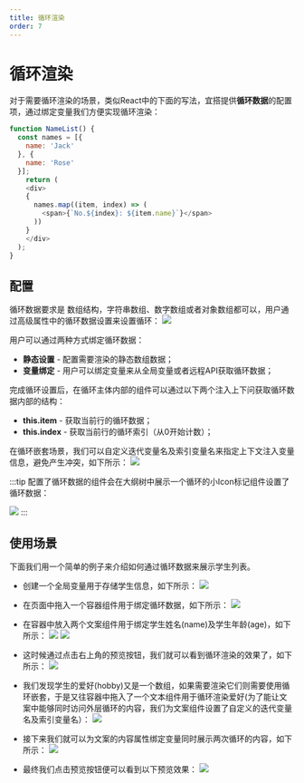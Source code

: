 ```yaml
---
title: 循环渲染
order: 7
---
```

# 循环渲染
对于需要循环渲染的场景，类似React中的下面的写法，宜搭提供**循环数据**的配置项，通过绑定变量我们方便实现循环渲染：
```js
function NameList() {
  const names = [{
    name: 'Jack'
  }, {
    name: 'Rose'
  }];
	return (
  	<div>
    {
      names.map((item, index) => (
        <span>{`No.${index}: ${item.name}`}</span>
      ))
    }
    </div>
  );
}
```

## 配置
循环数据要求是 数组结构，字符串数组、数字数组或者对象数组都可以，用户通过高级属性中的循环数据设置来设置循环：
![](https://img.alicdn.com/imgextra/i2/O1CN01zZOVg61iim2fEeZq7_!!6000000004447-2-tps-3582-2016.png_.webp)

用户可以通过两种方式绑定循环数据：
* **静态设置** - 配置需要渲染的静态数组数据；
* **变量绑定** - 用户可以绑定变量来从全局变量或者远程API获取循环数据；

完成循环设置后，在循环主体内部的组件可以通过以下两个注入上下问获取循环数据内部的结构：
* **this.item** - 获取当前行的循环数据；
* **this.index** - 获取当前行的循环索引（从0开始计数）；

在循环嵌套场景，我们可以自定义迭代变量名及索引变量名来指定上下文注入变量信息，避免产生冲突，如下所示：
![](https://img.alicdn.com/imgextra/i2/O1CN018ydzZM25tytcc8Gu5_!!6000000007585-2-tps-3582-2022.png_.webp)

:::tip
配置了循环数据的组件会在大纲树中展示一个循环的小Icon标记组件设置了循环数据：

![](https://img.alicdn.com/imgextra/i4/O1CN01NCRDAo1RxZMhgrtlV_!!6000000002178-2-tps-734-844.png_.webp)
:::

## 使用场景
下面我们用一个简单的例子来介绍如何通过循环数据来展示学生列表。

* 创建一个全局变量用于存储学生信息，如下所示：
![](https://img.alicdn.com/imgextra/i1/O1CN01RdDGNN1n4XK7jR0dQ_!!6000000005036-2-tps-3582-2018.png_.webp)

* 在页面中拖入一个容器组件用于绑定循环数据，如下所示：
![](https://img.alicdn.com/imgextra/i2/O1CN0144N24G1qrwtuervo3_!!6000000005550-2-tps-3582-2014.png_.webp)

* 在容器中放入两个文案组件用于绑定学生姓名(name)及学生年龄(age)，如下所示：
![](https://img.alicdn.com/imgextra/i3/O1CN019B277E1SP384IRrjn_!!6000000002238-2-tps-3582-2016.png_.webp)
![](https://img.alicdn.com/imgextra/i1/O1CN01qT43by1UEdMCpEkc6_!!6000000002486-2-tps-3582-2018.png_.webp)

* 这时候通过点击右上角的预览按钮，我们就可以看到循环渲染的效果了，如下所示：
![](https://img.alicdn.com/imgextra/i1/O1CN019HdqaJ1LrGDX1iZzV_!!6000000001352-2-tps-3582-590.png_.webp)

* 我们发现学生的爱好(hobby)又是一个数组，如果需要渲染它们则需要使用循环嵌套，于是又往容器中拖入了一个文本组件用于循环渲染爱好(为了能让文案中能够同时访问外层循环的内容，我们为文案组件设置了自定义的迭代变量名及索引变量名）：
![](https://img.alicdn.com/imgextra/i2/O1CN01Voi5E91vw8bYmn266_!!6000000006236-2-tps-3582-2014.png_.webp)

* 接下来我们就可以为文案的内容属性绑定变量同时展示两次循环的内容，如下所示：
![](https://img.alicdn.com/imgextra/i3/O1CN01Y4o6Va1rzZ6XggGyr_!!6000000005702-2-tps-3582-2020.png_.webp)

* 最终我们点击预览按钮便可以看到以下预览效果：
![](https://img.alicdn.com/imgextra/i4/O1CN01BEyiaQ1kBSSq7bJmL_!!6000000004645-2-tps-3582-774.png_.webp)